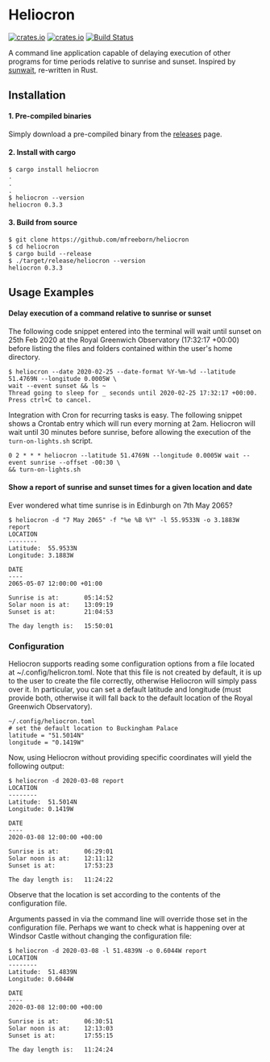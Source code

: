 # Heliocron

[![crates.io](https://img.shields.io/crates/v/heliocron.svg)](https://crates.io/crates/heliocron)
[![crates.io](https://img.shields.io/crates/d/heliocron.svg)](https://crates.io/crates/heliocron)
[![Build Status](https://github.com/mfreeborn/heliocron/workflows/ci/badge.svg)](https://github.com/mfreeborn/heliocron/actions)

A command line application capable of delaying execution of other programs for time periods relative to sunrise and sunset. Inspired by [sunwait](https://github.com/risacher/sunwait), re-written in Rust.

## Installation

#### 1. Pre-compiled binaries
Simply download a pre-compiled binary from the [releases](https://github.com/mfreeborn/heliocron/releases) page.

#### 2. Install with cargo
```
$ cargo install heliocron
.
.
.
$ heliocron --version
heliocron 0.3.3
```

#### 3. Build from source
```
$ git clone https://github.com/mfreeborn/heliocron
$ cd heliocron
$ cargo build --release
$ ./target/release/heliocron --version
heliocron 0.3.3
```

## Usage Examples
#### Delay execution of a command relative to sunrise or sunset
The following code snippet entered into the terminal will wait until sunset on 25th Feb 2020 at the Royal Greenwich Observatory (17:32:17 +00:00)  before listing the files and folders contained within the user's home directory.
```
$ heliocron --date 2020-02-25 --date-format %Y-%m-%d --latitude 51.4769N --longitude 0.0005W \ 
wait --event sunset && ls ~
Thread going to sleep for _ seconds until 2020-02-25 17:32:17 +00:00. Press ctrl+C to cancel.
```
Integration with Cron for recurring tasks is easy. The following snippet shows a Crontab entry which will run every morning at 2am. Heliocron will wait until 30 minutes before sunrise, before allowing the execution of the ``turn-on-lights.sh`` script.
```
0 2 * * * heliocron --latitude 51.4769N --longitude 0.0005W wait --event sunrise --offset -00:30 \ 
&& turn-on-lights.sh
```

#### Show a report of sunrise and sunset times for a given location and date
Ever wondered what time sunrise is in Edinburgh on 7th May 2065?
```
$ heliocron -d "7 May 2065" -f "%e %B %Y" -l 55.9533N -o 3.1883W report
LOCATION
--------
Latitude:  55.9533N
Longitude: 3.1883W

DATE
----
2065-05-07 12:00:00 +01:00

Sunrise is at:       05:14:52
Solar noon is at:    13:09:19
Sunset is at:        21:04:53

The day length is:   15:50:01
```

### Configuration
Heliocron supports reading some configuration options from a file located at ~/.config/helicron.toml. Note that this file is not created by default, it is up to the user to create the file correctly, otherwise Heliocron will simply pass over it. In particular, you can set a default latitude and longitude (must provide both, otherwise it will fall back to the default location of the Royal Greenwich Observatory).
```
~/.config/heliocron.toml
# set the default location to Buckingham Palace
latitude = "51.5014N"
longitude = "0.1419W"
```
Now, using Heliocron without providing specific coordinates will yield the following output:
```
$ heliocron -d 2020-03-08 report
LOCATION
--------
Latitude:  51.5014N
Longitude: 0.1419W

DATE
----
2020-03-08 12:00:00 +00:00

Sunrise is at:       06:29:01
Solar noon is at:    12:11:12
Sunset is at:        17:53:23

The day length is:   11:24:22
```
Observe that the location is set according to the contents of the configuration file.

Arguments passed in via the command line will override those set in the configuration file. Perhaps we want to check what is happening over at Windsor Castle without changing the configuration file:
```
$ heliocron -d 2020-03-08 -l 51.4839N -o 0.6044W report
LOCATION
--------
Latitude:  51.4839N
Longitude: 0.6044W

DATE
----
2020-03-08 12:00:00 +00:00

Sunrise is at:       06:30:51
Solar noon is at:    12:13:03
Sunset is at:        17:55:15

The day length is:   11:24:24
```
